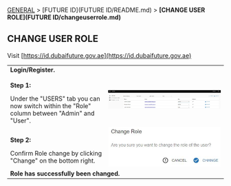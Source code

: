 [GENERAL](GENERAL/README.md) > [FUTURE ID](FUTURE ID/README.md) > **[CHANGE USER ROLE](FUTURE ID/changeuserrole.md)**

## CHANGE USER ROLE <br>

Visit [https://id.dubaifuture.gov.ae](https://id.dubaifuture.gov.ae)

<table>
  <thead>
  </thead>
  <tbody>
    <tr>
      <tr><td colspan="3"><b>Login/Register.</b></td>
    </tr>
    <tr>
    <td style="text-align: left"><p><b>Step 1:</b></p>Under the "USERS" tab you can now switch within the "Role" column between "Admin" and "User".</td>
    <td style="text-align: center"><img src="changerole02.JPG" alt="Change Role Step 1"></td>
    </tr>
    <tr>
    <td style="text-align: left"><p><b>Step 2:</b></p>Confirm Role change by clicking "Change" on the bottom right.</td>
    <td style="text-align: center"><img src="changerole01.JPG" alt="Change Role Step 2"></td>
    </tr>
    <tr>
    <tr><td colspan="3"><b>Role has successfully been changed.</b></td>
    </tr>
    </tbody>
</table>
